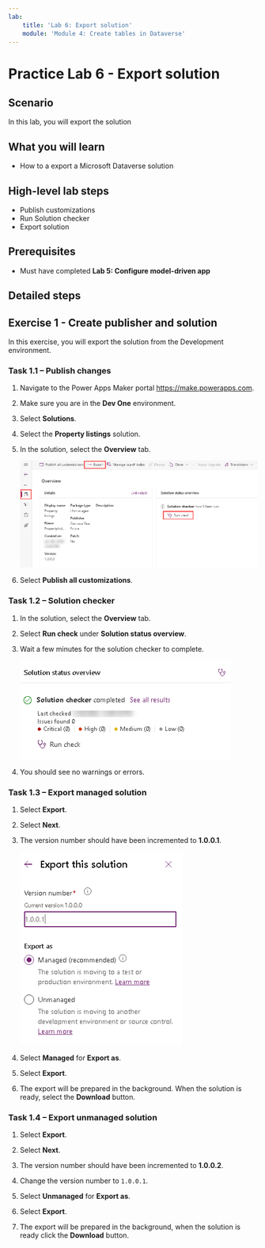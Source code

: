 ```yaml
---
lab:
    title: 'Lab 6: Export solution'
    module: 'Module 4: Create tables in Dataverse'
---
```


# Practice Lab 6 - Export solution

## Scenario

In this lab, you will export the solution

## What you will learn

- How to a export a Microsoft Dataverse solution

## High-level lab steps

- Publish customizations
- Run Solution checker
- Export solution
  
## Prerequisites

- Must have completed **Lab 5: Configure model-driven app**

## Detailed steps

## Exercise 1 - Create publisher and solution

In this exercise, you will export the solution from the Development environment.

### Task 1.1 – Publish changes

1. Navigate to the Power Apps Maker portal <https://make.powerapps.com>.

1. Make sure you are in the **Dev One** environment.

1. Select **Solutions**.

1. Select the **Property listings** solution.

1. In the solution, select the **Overview** tab.

    ![Solution overview page.](../media/solution-overview.png)

1. Select **Publish all customizations**.

### Task 1.2 – Solution checker

1. In the solution, select the **Overview** tab.

1. Select **Run check** under **Solution status overview**.

1. Wait a few minutes for the solution checker to complete.

    ![Solution checker results page.](../media/solution-checker.png)

1. You should see no warnings or errors.

### Task 1.3 – Export managed solution

1. Select **Export**.

1. Select **Next**.

1. The version number should have been incremented to **1.0.0.1**.

    ![Export solution pane.](../media/export-solution.png)

1. Select **Managed** for **Export as**.

1. Select **Export**.

1. The export will be prepared in the background. When the solution is ready, select the **Download** button.

### Task 1.4 – Export unmanaged solution

1. Select **Export**.

1. Select **Next**.

1. The version number should have been incremented to **1.0.0.2**.

1. Change the version number to `1.0.0.1`.

1. Select **Unmanaged** for **Export as**.

1. Select **Export**.

1. The export will be prepared in the background, when the solution is ready click the **Download** button.
